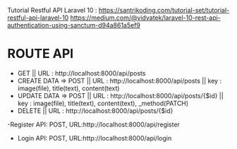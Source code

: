 Tutorial Restful API Laravel 10 :
https://santrikoding.com/tutorial-set/tutorial-restful-api-laravel-10
https://medium.com/@vidvatek/laravel-10-rest-api-authentication-using-sanctum-d94a861a5ef9

# ROUTE API
 - GET || URL : http://localhost:8000/api/posts
 - CREATE DATA => POST || URL : http://localhost:8000/api/posts || key : image(file), title(text), content(text) 
 - UPDATE DATA =>  POST || URL : http://localhost:8000/api/posts/{$id} || key : image(file), title(text), content(text), _method(PATCH)
 - DELETE || URL : http://localhost:8000/api/posts/{$id} 
 

 -Register API: POST, URL:http://localhost:8000/api/register
- Login API: POST, URL:http://localhost:8000/api/login